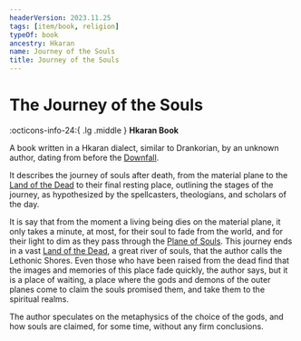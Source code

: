 ```yaml
---
headerVersion: 2023.11.25
tags: [item/book, religion]
typeOf: book
ancestry: Hkaran
name: Journey of the Souls
title: Journey of the Souls
---
```

# The Journey of the Souls
:octicons-info-24:{ .lg .middle } **Hkaran Book**  

A book written in a Hkaran dialect, similar to Drankorian, by an unknown author, dating from before the [Downfall](<../../events/ancient/the-downfall.md>).

It describes the journey of souls after death, from the material plane to the [Land of the Dead](<../../cosmology/multiverse/spiritual-realms/land-of-the-dead.md>) to their final resting place, outlining the stages of the journey, as hypothesized by the spellcasters, theologians, and scholars of the day. 

It is say that from the moment a living being dies on the material plane, it only takes a minute, at most, for their soul to fade from the world, and for their light to dim as they pass through the [Plane of Souls](<../../cosmology/multiverse/plane-of-souls.md>). This journey ends in a vast [Land of the Dead](<../../cosmology/multiverse/spiritual-realms/land-of-the-dead.md>), a great river of souls, that the author calls the Lethonic Shores. Even those who have been raised from the dead find that the images and memories of this place fade quickly, the author says, but it is a place of waiting, a place where the gods and demons of the outer planes come to claim the souls promised them, and take them to the spiritual realms. 

The author speculates on the metaphysics of the choice of the gods, and how souls are claimed, for some time, without any firm conclusions. 